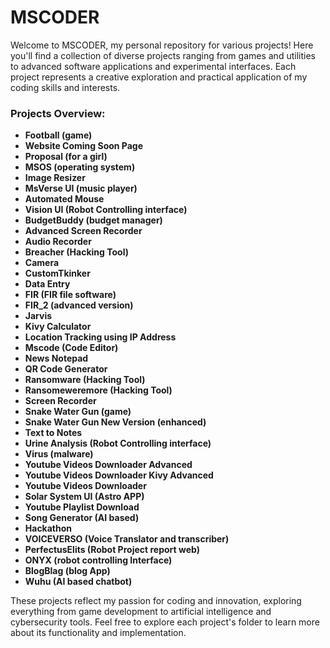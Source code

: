 # MSCODER

Welcome to MSCODER, my personal repository for various projects! Here you'll find a collection of diverse projects ranging from games and utilities to advanced software applications and experimental interfaces. Each project represents a creative exploration and practical application of my coding skills and interests.

### Projects Overview:

- **Football (game)**
- **Website Coming Soon Page**
- **Proposal (for a girl)**
- **MSOS (operating system)**
- **Image Resizer**
- **MsVerse UI (music player)**
- **Automated Mouse**
- **Vision UI (Robot Controlling interface)**
- **BudgetBuddy (budget manager)**
- **Advanced Screen Recorder**
- **Audio Recorder**
- **Breacher (Hacking Tool)**
- **Camera**
- **CustomTkinker**
- **Data Entry**
- **FIR (FIR file software)**
- **FIR_2 (advanced version)**
- **Jarvis**
- **Kivy Calculator**
- **Location Tracking using IP Address**
- **Mscode (Code Editor)**
- **News Notepad**
- **QR Code Generator**
- **Ransomware (Hacking Tool)**
- **Ransomeweremore (Hacking Tool)**
- **Screen Recorder**
- **Snake Water Gun (game)**
- **Snake Water Gun New Version (enhanced)**
- **Text to Notes**
- **Urine Analysis (Robot Controlling interface)**
- **Virus (malware)**
- **Youtube Videos Downloader Advanced**
- **Youtube Videos Downloader Kivy Advanced**
- **Youtube Videos Downloader**
- **Solar System UI (Astro APP)**
- **Youtube Playlist Download**
- **Song Generator (AI based)**
- **Hackathon**
- **VOICEVERSO (Voice Translator and transcriber)**
- **PerfectusElits (Robot Project report web)**
- **ONYX (robot controlling Interface)**
- **BlogBlag (blog App)**
- **Wuhu (AI based chatbot)**

These projects reflect my passion for coding and innovation, exploring everything from game development to artificial intelligence and cybersecurity tools. Feel free to explore each project's folder to learn more about its functionality and implementation.

